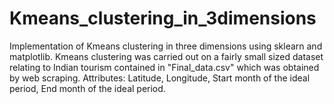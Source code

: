 # Kmeans_clustering_in_3dimensions
Implementation of Kmeans clustering in three dimensions using sklearn and matplotlib.
Kmeans clustering was carried out on a fairly small sized dataset relating to Indian tourism contained in "Final_data.csv" which was obtained by web scraping.
Attributes: 
Latitude,
Longitude,
Start month of the ideal period,
End month of the ideal period.
